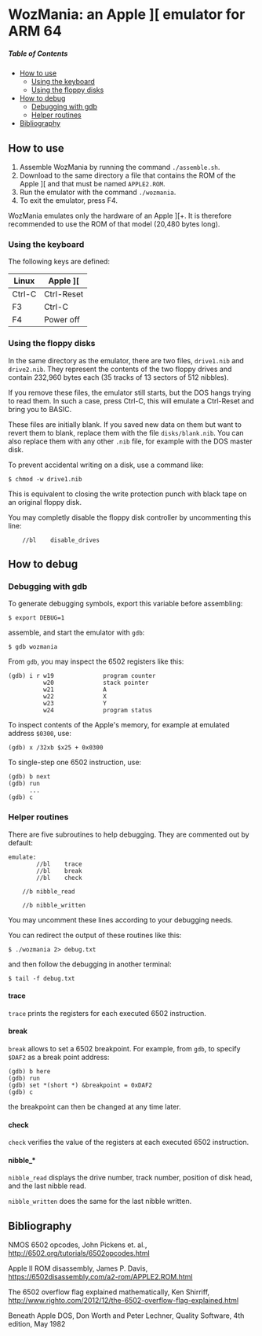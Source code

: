 # WozMania: an Apple ][ emulator for ARM 64

##### Table of Contents  

 * [How to use](#use)  
    * [Using the keyboard](#keyboard)
    * [Using the floppy disks](#floppy)
 * [How to debug](#debug)  
    * [Debugging with gdb](#gdb)
    * [Helper routines](#helpers)
 * [Bibliography](#biblio)  


<a name="use"/>

## How to use

1. Assemble WozMania by running the command `./assemble.sh`.
2. Download to the same directory a file that contains the
   ROM of the Apple ][ and that must be named `APPLE2.ROM`.
3. Run the emulator with the command `./wozmania`.
4. To exit the emulator, press F4.

WozMania emulates only the hardware of an Apple ][+. It is therefore
recommended to use the ROM of that model (20,480 bytes long).

<a name="keyboard"/>

### Using the keyboard

The following keys are defined:

| Linux  | Apple ][   |
| ------ | ---------- |
| Ctrl-C | Ctrl-Reset |
| F3     | Ctrl-C     |
| F4     | Power off  |


<a name="floppy"/>

### Using the floppy disks

In the same directory as the emulator, there are two files, `drive1.nib`
and `drive2.nib`. They represent the contents of the two floppy drives
and contain 232,960 bytes each (35 tracks of 13 sectors of 512 nibbles).

If you remove these files, the emulator still starts, but the DOS hangs
trying to read them. In such a case, press Ctrl-C, this will emulate
a Ctrl-Reset and bring you to BASIC.

These files are initially blank. If you saved new data on them but want
to revert them to blank, replace them with the file `disks/blank.nib`.
You can also replace them with any other `.nib` file, for example with
the DOS master disk.

To prevent accidental writing on a disk, use a command like:
```
$ chmod -w drive1.nib
```
This is equivalent to closing the write protection punch with black
tape on an original floppy disk.

You may completly disable the floppy disk controller by uncommenting
this line:
```
	//bl	disable_drives
```


<a name="debug"/>

## How to debug


<a name="gdb"/>

### Debugging with gdb

To generate debugging symbols, export this variable before assembling:
```
$ export DEBUG=1
```
assemble, and start the emulator with `gdb`:
```
$ gdb wozmania
```

From `gdb`, you may inspect the 6502 registers like this:
```
(gdb) i r w19              program counter
          w20              stack pointer
          w21              A
          w22              X
          w23              Y
          w24              program status
```

To inspect contents of the Apple's memory, for example at emulated
address `$0300`, use:
```
(gdb) x /32xb $x25 + 0x0300
```

To single-step one 6502 instruction, use:
```
(gdb) b next
(gdb) run
      ...
(gdb) c
```


<a name="helpers"/>

### Helper routines

There are five subroutines to help debugging.
They are commented out by default:
```
emulate:
        //bl    trace
        //bl    break
        //bl    check

	//b	nibble_read

	//b	nibble_written
```
You may uncomment these lines according to your debugging needs.

You can redirect the output of these routines like this:
```
$ ./wozmania 2> debug.txt
```
and then follow the debugging in another terminal:
```
$ tail -f debug.txt
```

#### trace

`trace` prints the registers for each executed 6502 instruction.

#### break

`break` allows to set a 6502 breakpoint. For example, from `gdb`, to specify
`$DAF2` as a break point address:
```
(gdb) b here
(gdb) run
(gdb) set *(short *) &breakpoint = 0xDAF2
(gdb) c
```
the breakpoint can then be changed at any time later.

#### check

`check` verifies the value of the registers at each executed 6502 instruction.

#### nibble_*

`nibble_read` displays the drive number, track number, position of disk head, and the last nibble read.

`nibble_written` does the same for the last nibble written.


<a name="biblio"/>

## Bibliography

NMOS 6502 opcodes,
John Pickens et. al.,
http://6502.org/tutorials/6502opcodes.html

Apple II ROM disassembly,
James P. Davis,
https://6502disassembly.com/a2-rom/APPLE2.ROM.html

The 6502 overflow flag explained mathematically,
Ken Shirriff,
http://www.righto.com/2012/12/the-6502-overflow-flag-explained.html

Beneath Apple DOS,
Don Worth and Peter Lechner,
Quality Software, 4th edition, May 1982
